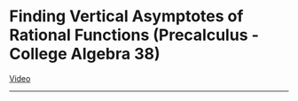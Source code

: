 # Finding Vertical Asymptotes of Rational Functions (Precalculus - College Algebra 38)

[Video](https://www.youtube.com/watch?v=y-bSJaEonho)

---
